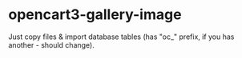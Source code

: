 # opencart3-gallery-image

Just copy files & import database tables (has "oc_" prefix, if you has another - should change).
